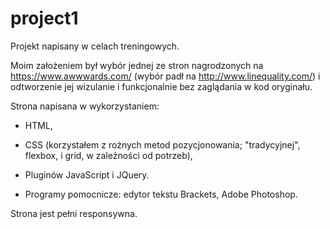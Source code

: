 # project1

Projekt napisany w celach treningowych. 

Moim założeniem był wybór jednej ze stron nagrodzonych na https://www.awwwards.com/ (wybór padł na http://www.linequality.com/)
i odtworzenie jej wizulanie i funkcjonalnie bez zaglądania w kod oryginału. 

Strona napisana w wykorzystaniem: 
* HTML, 
* CSS (korzystałem z rożnych metod pozycjonowania; "tradycyjnej", flexbox, i grid, w zależności 
od potrzeb), 
* Pluginów JavaScript i JQuery.

* Programy pomocnicze: edytor tekstu Brackets, Adobe Photoshop.

Strona jest pełni responsywna.
